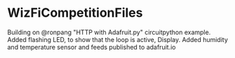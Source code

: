 # WizFiCompetitionFiles

Building on @ronpang "HTTP with Adafruit.py" circuitpython example.
Added flashing LED, to show that the loop is active, Display.
Added humidity and temperature sensor and feeds published to adafruit.io 
